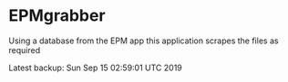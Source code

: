 # EPMgrabber
Using a database from the EPM app this application scrapes the files as required


Latest backup: Sun Sep 15 02:59:01 UTC 2019
